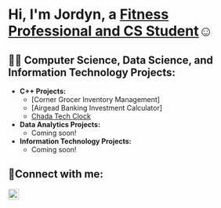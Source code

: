 <h1>Hi, I'm Jordyn, a <a href="https://www.linkedin.com/in/jordynprisco/">Fitness Professional and CS Student</a>☺</h1>

<h2>👨‍💻 Computer Science, Data Science, and Information Technology Projects:</h2>

- <b>C++ Projects:</b>
  - [Corner Grocer Inventory Management]
  - [Airgead Banking Investment Calculator]
  - [Chada Tech Clock](https://github.com/jordynprisco/chadatech)
- <b>Data Analytics Projects:</b>
  - Coming soon!
- <b>Information Technology Projects:</b>
  - Coming soon!


<h2>🤳Connect with me:</h2>

[<img align="left" alt="Jordyn | LinkedIn" width="22px" src="https://cdn.jsdelivr.net/npm/simple-icons@v3/icons/linkedin.svg" />][linkedin]


[linkedin]: https://www.linkedin.com/in/jordynprisco/
